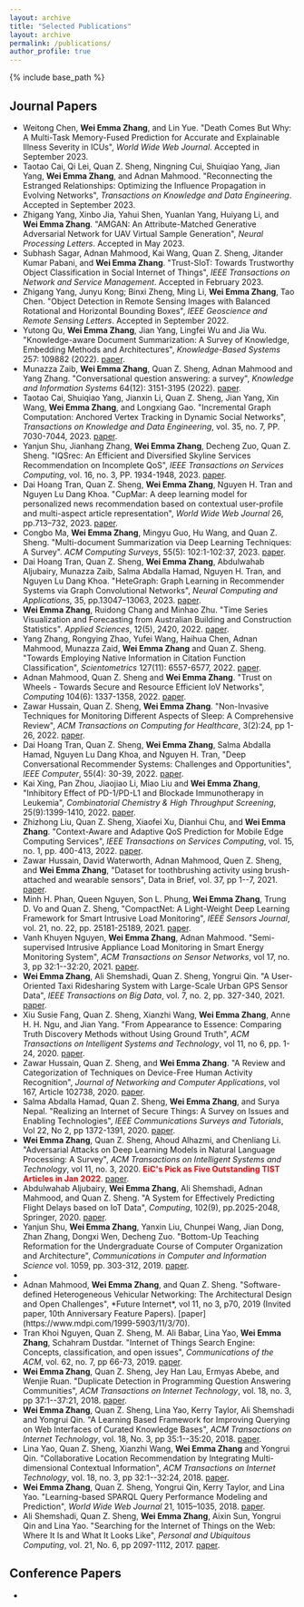 ```yaml
---
layout: archive
title: "Selected Publications"
layout: archive
permalink: /publications/
author_profile: true
---
```


{% include base_path %}

## Journal Papers
- Weitong Chen, <b>Wei Emma Zhang</b>, and Lin Yue. "Death Comes But Why: A Multi-Task Memory-Fused Prediction for Accurate and Explainable Illness Severity in ICUs", *World Wide Web Journal*. Accepted in September 2023.
- Taotao Cai, Qi Lei, Quan Z. Sheng, Ningning Cui, Shuiqiao Yang, Jian Yang,
<b>Wei Emma Zhang</b>, and Adnan Mahmood. "Reconnecting the Estranged Relationships: Optimizing the Influence Propagation in Evolving Networks", *Transactions on Knowledge and Data Engineering*. Accepted in September 2023.
- Zhigang Yang, Xinbo Jia, Yahui Shen, Yuanlan Yang, Huiyang Li, and <b>Wei Emma Zhang</b>. "AMGAN: An Attribute-Matched Generative Adversarial Network for UAV Virtual Sample Generation", *Neural Processing Letters*. Accepted in May 2023.
- Subhash Sagar, Adnan Mahmood, Kai Wang, Quan Z. Sheng, Jitander Kumar Pabani, and <b>Wei Emma Zhang</b>. "Trust-SIoT: Towards Trustworthy Object Classification in Social Internet of Things", *IEEE Transactions on Network and Service Management*. Accepted in February 2023. 
- Zhigang Yang, Junyu Kong; Binxi Zheng, Ming Li, <b>Wei Emma Zhang</b>, Tao Chen. "Object Detection in Remote Sensing Images with Balanced Rotational and Horizontal Bounding Boxes", *IEEE Geoscience and Remote Sensing Letters*. Accepted in September 2022. 
- Yutong Qu, <b>Wei Emma Zhang</b>, Jian Yang, Lingfei Wu and Jia Wu. "Knowledge-aware Document Summarization: A Survey of Knowledge, Embedding Methods and Architectures", *Knowledge-Based Systems* 257: 109882 (2022). [paper](https://www.sciencedirect.com/science/article/abs/pii/S0950705122009753).
- Munazza Zaib, <b>Wei Emma Zhang</b>, Quan Z. Sheng, Adnan Mahmood and Yang Zhang. "Conversational question answering: a survey",  *Knowledge and Information Systems*  64(12): 3151-3195 (2022). [paper](https://link.springer.com/article/10.1007/s10115-022-01744-y).
- Taotao Cai, Shuiqiao Yang, Jianxin Li, Quan Z. Sheng, Jian Yang, Xin Wang, <b>Wei Emma Zhang</b>, and Longxiang Gao. "Incremental Graph Computation: Anchored Vertex Tracking in Dynamic Social Networks", *Transactions on Knowledge and Data Engineering*, vol. 35, no. 7, PP. 7030-7044, 2023. [paper](https://ieeexplore.ieee.org/abstract/document/9860051?casa_token=i8UiBKG1GaEAAAAA:r4o_hoeMAhq0UKFaRxtygCSLy6bOS7gINnA_lr0cD21JoGTKvk-22zK64BZUGlehxQY8hS2bquc).
- Yanjun Shu, Jianhang Zhang, <b>Wei Emma Zhang</b>, Decheng Zuo, Quan Z. Sheng. "IQSrec: An Efficient and Diversified Skyline Services Recommendation on Incomplete QoS", *IEEE Transactions on Services Computing*, vol. 16, no. 3, PP. 1934-1948, 2023. [paper](https://ieeexplore.ieee.org/document/9822952).
- Dai Hoang Tran, Quan Z. Sheng, <b>Wei Emma Zhang</b>, Nguyen H. Tran and Nguyen Lu Dang Khoa. "CupMar: A deep learning model for personalized news recommendation based on contextual user-profile and multi-aspect article representation", *World Wide Web Journal* 26, pp.713–732, 2023. [paper](https://link.springer.com/article/10.1007/s11280-022-01059-6).
- Congbo Ma, <b>Wei Emma Zhang</b>, Mingyu Guo, Hu Wang, and Quan Z. Sheng. "Multi-document Summarization via Deep Learning Techniques: A Survey". *ACM Computing Surveys*,  55(5): 102:1-102:37, 2023. [paper](https://dl.acm.org/doi/abs/10.1145/3529754).
- Dai Hoang Tran, Quan Z. Sheng, <b>Wei Emma Zhang</b>, Abdulwahab Aljubairy, Munazza Zaib, Salma Abdalla Hamad, Nguyen H. Tran, and Nguyen Lu Dang Khoa. "HeteGraph: Graph Learning in Recommender Systems via Graph Convolutional Networks", *Neural Computing and Applications*, 35, pp.13047–13063, 2023. [paper](https://link.springer.com/article/10.1007/s00521-020-05667-z).
- <b>Wei Emma Zhang</b>, Ruidong Chang and Minhao Zhu. "Time Series Visualization and Forecasting from Australian Building and Construction Statistics". *Applied Sciences*, 12(5), 2420, 2022. [paper](https://www.mdpi.com/2076-3417/12/5/2420).
- Yang Zhang, Rongying Zhao, Yufei Wang, Haihua Chen, Adnan Mahmood, Munazza Zaid, <b>Wei Emma Zhang</b> and Quan Z. Sheng. "Towards Employing Native Information in Citation Function Classification", *Scientometrics* 127(11): 6557-6577, 2022. [paper](https://link.springer.com/article/10.1007/s11192-021-04242-0#:~:text=We%20found%20that%20the%20proposed,%2C%20and%20Seq2seq%20(T5).).
- Adnan Mahmood, Quan Z. Sheng and <b>Wei Emma Zhang</b>. "Trust on Wheels - Towards Secure and Resource Efficient IoV Networks", *Computing* 104(6): 1337-1358, 2022. [paper](https://link.springer.com/article/10.1007/s00607-021-01040-7).
- Zawar Hussain, Quan Z. Sheng, <b>Wei Emma Zhang</b>. "Non-Invasive Techniques for Monitoring Different Aspects of Sleep: A Comprehensive Review", *ACM Transactions on Computing for Healthcare*, 3(2):24, pp 1-26, 2022. [paper](https://dl.acm.org/doi/10.1145/3491245).
- Dai Hoang Tran, Quan Z. Sheng, <b>Wei Emma Zhang</b>, Salma Abdalla Hamad, Nguyen Lu Dang Khoa, and Nguyen H. Tran, "Deep Conversational Recommender Systems: Challenges and Opportunities", *IEEE Computer*, 55(4): 30-39, 2022. [paper](https://ieeexplore.ieee.org/document/9755223).
- Kai Xing, Pan Zhou, Jiaojiao Li, Miao Liu and <b>Wei Emma Zhang</b>, "Inhibitory Effect of PD-1/PD-L1 and Blockade Immunotherapy in Leukemia",  *Combinatorial Chemistry & High Throughput Screening*, 25(9):1399-1410, 2022. [paper](https://pubmed.ncbi.nlm.nih.gov/34238150/).
- Zhizhong Liu, Quan Z. Sheng, Xiaofei Xu, Dianhui Chu, and <b>Wei Emma Zhang</b>. "Context-Aware and Adaptive QoS Prediction for Mobile Edge Computing Services", *IEEE Transactions on Services Computing*, vol. 15, no. 1, pp. 400-413, 2022. [paper](https://ieeexplore.ieee.org/document/8852687).
- Zawar Hussain, David Waterworth, Adnan Mahmood, Quen Z. Sheng, and <b>Wei Emma Zhang</b>, "Dataset for toothbrushing activity using brush-attached and wearable sensors", Data in Brief, vol. 37, pp 1--7, 2021. [paper](https://www.sciencedirect.com/science/article/pii/S2352340921005321).
- Minh H. Phan, Queen Nguyen, Son L. Phung, <b>Wei Emma Zhang</b>, Trung D. Vo and Quan Z. Sheng, "CompactNet: A Light-Weight Deep Learning Framework for Smart Intrusive Load Monitoring", *IEEE Sensors Journal*, vol. 21, no. 22, pp. 25181-25189, 2021. [paper](https://ieeexplore.ieee.org/document/9449869).
- Vanh Khuyen Nguyen, <b>Wei Emma Zhang</b>, Adnan Mahmood.  "Semi-supervised Intrusive Appliance Load Monitoring in Smart Energy Monitoring System", *ACM Transactions on Sensor Networks*, vol 17, no. 3, pp 32:1--32:20, 2021. [paper](https://dl.acm.org/doi/abs/10.1145/3448415).
- <b>Wei Emma Zhang</b>, Ali Shemshadi, Quan Z. Sheng, Yongrui Qin. "A User-Oriented Taxi Ridesharing System with Large-Scale Urban GPS Sensor Data", *IEEE Transactions on Big Data*, vol. 7, no. 2, pp. 327-340, 2021. [paper](https://ieeexplore.ieee.org/document/8476178).
- Xiu Susie Fang, Quan Z. Sheng, Xianzhi Wang, <b>Wei Emma Zhang</b>, Anne H. H. Ngu, and Jian Yang. "From Appearance to Essence: Comparing Truth Discovery Methods without Using Ground Truth", *ACM Transactions on Intelligent Systems and Technology*, vol 11, no 6, pp. 1-24, 2020. [paper](https://dl.acm.org/doi/abs/10.1145/3411749).
- Zawar Hussain, Quan Z. Sheng, and <b>Wei Emma Zhang</b>. "A Review and Categorization of Techniques on Device-Free Human Activity Recognition", *Journal of Networking and Computer Applications*, vol 167, Article 102738, 2020. [paper](https://www.sciencedirect.com/science/article/abs/pii/S1084804520302125).
- Salma Abdalla Hamad,  Quan Z. Sheng, <b>Wei Emma Zhang</b>, and Surya Nepal. "Realizing an Internet of Secure Things: A Survey on Issues and Enabling Technologies", *IEEE Communications Surveys and Tutorials*, Vol 22, No 2, pp 1372-1391, 2020. [paper](https://ieeexplore.ieee.org/abstract/document/9011598/).
- <b>Wei Emma Zhang</b>,  Quan Z. Sheng,  Ahoud Alhazmi, and Chenliang Li. "Adversarial Attacks on Deep Learning Models in Natural Language Processing: A Survey", *ACM Transactions on Intelligent Systems and Technology*, vol 11, no. 3, 2020.  <b style="color:#FF0000">EiC's Pick as Five Outstanding TIST Articles in Jan 2022</b>. [paper](https://dl.acm.org/doi/abs/10.1145/3374217).
- Abdulwahab Aljubairy, <b>Wei Emma Zhang</b>, Ali Shemshadi, Adnan Mahmood, and Quan Z. Sheng. "A System for Effectively Predicting Flight Delays based on IoT Data", *Computing*, 102(9), pp.2025-2048, Springer, 2020. [paper](https://link.springer.com/article/10.1007/s00607-020-00794-w).
- Yanjun Shu, <b>Wei Emma Zhang</b>, Yanxin Liu, Chunpei Wang, Jian Dong, Zhan Zhang, Dongxi Wen, Decheng Zuo. "Bottom-Up Teaching Reformation for the Undergraduate Course of Computer Organization and Architecture", *Communications in Computer and Information Science* vol. 1059, pp. 303-312, 2019. [paper](https://link.springer.com/chapter/10.1007/978-981-15-0121-0_23).
- <li>Adnan Mahmood, <b>Wei Emma Zhang</b>, and Quan Z. Sheng. "Software-defined Heterogeneous Vehicular Networking: The Architectural Design and Open Challenges", *Future Internet*, vol 11, no 3, p70, 2019 (Invited paper, 10th Anniversary Feature Papers). [paper](https://www.mdpi.com/1999-5903/11/3/70).
- Tran Khoi Nguyen, Quan Z. Sheng, M. Ali Babar, Lina Yao, <b>Wei Emma Zhang</b>, Schahram Dustdar. "Internet of Things Search Engine: Concepts, classification, and open issues", *Communications of the ACM*, vol. 62, no. 7, pp 66-73, 2019. [paper](https://dl.acm.org/doi/10.1145/3284763).
- <b>Wei Emma Zhang</b>, Quan Z. Sheng, Jey Han Lau, Ermyas Abebe, and Wenjie Ruan. "Duplicate Detection in Programming Question Answering Communities", *ACM Transactions on Internet Technology*, vol. 18, no. 3, pp 37:1--37:21, 2018. [paper](https://dl.acm.org/doi/10.1145/3169795).
- <b>Wei Emma Zhang</b>, Quan Z. Sheng, Lina Yao, Kerry Taylor, Ali Shemshadi and Yongrui Qin. "A Learning Based Framework for Improving Querying on Web Interfaces of Curated Knowledge Bases", *ACM Transactions on Internet Technology*, vol. 18, No. 3, pp 35:1--35:20, 2018. [paper](https://dl.acm.org/doi/10.1145/3155806).
- Lina Yao, Quan Z. Sheng, Xianzhi Wang, <b>Wei Emma Zhang</b> and Yongrui Qin. "Collaborative Location Recommendation by Integrating Multi-dimensional Contextual Information", *ACM Transactions on Internet Technology*, vol. 18, no. 3, pp 32:1--32:24, 2018. [paper](https://dl.acm.org/doi/10.1145/3134438).
- <b>Wei Emma Zhang</b>, Quan Z. Sheng, Yongrui Qin, Kerry Taylor, and Lina Yao. "Learning-based SPARQL Query Performance Modeling and Prediction", *World Wide Web Journal* 21, 1015–1035, 2018. [paper](https://link.springer.com/article/10.1007/s11280-017-0498-1#citeas).
-  Ali Shemshadi, Quan Z. Sheng, <b>Wei Emma Zhang</b>, Aixin Sun, Yongrui Qin and Lina Yao. "Searching for the Internet of Things on the Web: Where It Is and What It Looks Like", *Personal and Ubiquitous Computing*, vol. 21, No. 6, pp 2097-1112, 2017. [paper](https://link.springer.com/article/10.1007/s00779-017-1034-0).
 
## Conference Papers
- 
